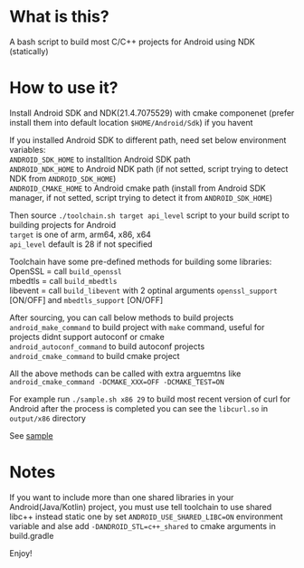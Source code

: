 # What is this?
A bash script to build most C/C++ projects for Android using NDK (statically)


# How to use it?
Install Android SDK and NDK(21.4.7075529) with cmake componenet (prefer install them into default location `$HOME/Android/Sdk`) if you havent


If you installed Android SDK to different path, need set below environment variables:\
`ANDROID_SDK_HOME` to installtion Android SDK path\
`ANDROID_NDK_HOME` to Android NDK path (if not setted, script trying to detect NDK from `ANDROID_SDK_HOME`)\
`ANDROID_CMAKE_HOME` to Android cmake path (install from Android SDK manager, if not setted, script trying to detect it from `ANDROID_SDK_HOME`)

Then source `./toolchain.sh target api_level` script to your build script to building projects for Android\
`target` is one of arm, arm64, x86, x64\
`api_level` default is 28 if not specified

Toolchain have some pre-defined methods for building some libraries:\
OpenSSL = call `build_openssl`\
mbedtls = call `build_mbedtls`\
libevent = call `build_libevent` with 2 optinal arguments `openssl_support`  [ON/OFF] and `mbedtls_support`  [ON/OFF]

After sourcing, you can call below methods to build projects\
`android_make_command` to build project with `make` command, useful for projects didnt support autoconf or cmake\
`android_autoconf_command` to build autoconf projects\
`android_cmake_command` to build cmake project

All the above methods can be called with extra arguemtns like `android_cmake_command -DCMAKE_XXX=OFF -DCMAKE_TEST=ON`

For example run `./sample.sh x86 29` to build most recent version of curl for Android after the process is completed you can see the `libcurl.so` in `output/x86` directory

See [sample](./sample.sh)

# Notes
If you want to include more than one shared libraries in your Android(Java/Kotlin) project, you must use tell toolchain to use shared libc++ instead static one by set `ANDROID_USE_SHARED_LIBC=ON` environment variable and alse add `-DANDROID_STL=c++_shared` to cmake arguments in build.gradle

Enjoy!

